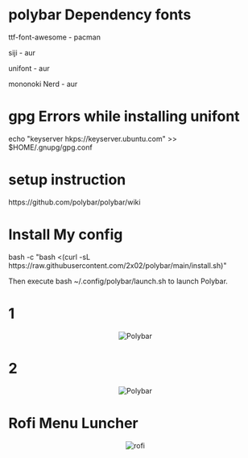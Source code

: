 # polybar Dependency fonts
<p> ttf-font-awesome	-	pacman	</p>
<p> siji				-	aur	</p>
<p> unifont				-	aur	</p>
<p> mononoki Nerd		-	aur	</p>

# gpg Errors while installing unifont
<p>echo "keyserver hkps://keyserver.ubuntu.com" >> $HOME/.gnupg/gpg.conf</p>

# setup instruction
<p>https://github.com/polybar/polybar/wiki</p>

# Install My config
<p> bash -c "bash <(curl -sL https://raw.githubusercontent.com/2x02/polybar/main/install.sh)"</p>
<p> Then execute bash ~/.config/polybar/launch.sh to launch Polybar.</p>

# 1
<p align="center">
  <img src="1.png" alt="Polybar">
</p>

# 2
<p align="center">
  <img src="screenshot.3.jpg" alt="Polybar">
</p>

# Rofi Menu Luncher
  <p align="center">
    <img src="" alt="rofi">
  </p>
